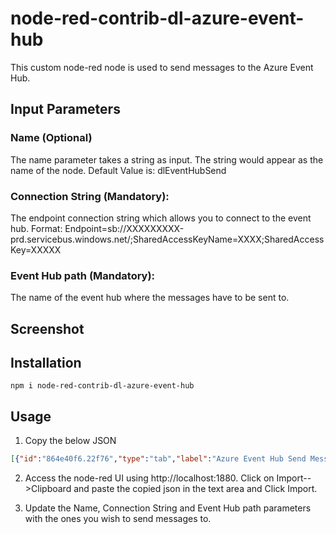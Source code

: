 # node-red-contrib-dl-azure-event-hub
This custom node-red node is used to send messages to the Azure Event Hub.

## Input Parameters

### Name (Optional)
The name parameter takes a string as input. The string would appear as the name of the node. 
Default Value is: dlEventHubSend

### Connection String (Mandatory):
The endpoint connection string which allows you to connect to the event hub.
Format: Endpoint=sb://XXXXXXXXX-prd.servicebus.windows.net/;SharedAccessKeyName=XXXX;SharedAccessKey=XXXXX

### Event Hub path (Mandatory):
The name of the event hub where the messages have to be sent to.

## Screenshot


## Installation
```
npm i node-red-contrib-dl-azure-event-hub
```

## Usage
1. Copy the below JSON
```JSON
[{"id":"864e40f6.22f76","type":"tab","label":"Azure Event Hub Send Message","disabled":false,"info":""},{"id":"22085b05.857334","type":"inject","z":"864e40f6.22f76","name":"Send Payload","topic":"","payload":"{\"data\": \"{temperature: 95, wind: 10}\" }","payloadType":"json","repeat":"","crontab":"","once":false,"onceDelay":"","x":190,"y":300,"wires":[["27a034a5.375acc"]]},{"id":"3110b8b3.46b708","type":"debug","z":"864e40f6.22f76","name":"","active":true,"console":"false","complete":"true","x":802.000054359436,"y":299.9299564361572,"wires":[]},{"id":"27a034a5.375acc","type":"clovitySendAzureEventHubMessages","z":"864e40f6.22f76","name":"Clovity - Send - Azure Event Hub","x":520,"y":320,"wires":[["3110b8b3.46b708"]]}]
```

2. Access the node-red UI using http://localhost:1880. Click on Import-->Clipboard and paste the copied json in the text area and Click Import.

3. Update the Name, Connection String and Event Hub path parameters with the ones you wish to send messages to.





